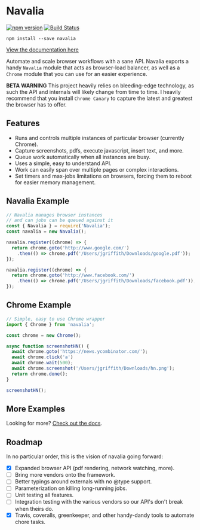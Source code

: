 # Navalia

[![npm version](https://badge.fury.io/js/navalia.svg)](https://badge.fury.io/js/navalia)
[![Build Status](https://travis-ci.org/joelgriffith/navalia.svg?branch=master)](https://travis-ci.org/joelgriffith/navalia)

`npm install --save navalia`

[View the documentation here](https://joelgriffith.github.io/navalia/)

Automate and scale browser workflows with a sane API. Navalia exports a handy `Navalia` module that acts as browser-load balancer, as well as a `Chrome` module that you can use for an easier experience.

**BETA WARNING**
This project heavily relies on bleeding-edge technology, as such the API and internals will likely change from time to time. I heavily recommend that you install `Chrome Canary` to capture the latest and greatest the browser has to offer.

## Features

- Runs and controls multiple instances of particular browser (currently Chrome).
- Capture screenshots, pdfs, execute javascript, insert text, and more.
- Queue work automatically when all instances are busy.
- Uses a simple, easy to understand API.
- Work can easily span over multiple pages or complex interactions.
- Set timers and max-jobs limitations on browsers, forcing them to reboot for easier memory management.

## Navalia Example
```javascript
// Navalia manages browser instances
// and can jobs can be queued against it
const { Navalia } = require('Navalia');
const navalia = new Navalia();

navalia.register((chrome) => {
  return chrome.goto('http://www.google.com/')
    .then(() => chrome.pdf('/Users/jgriffith/Downloads/google.pdf'));
});

navalia.register((chrome) => {
  return chrome.goto('http://www.facebook.com/')
    .then(() => chrome.pdf('/Users/jgriffith/Downloads/facebook.pdf'));
});
```

## Chrome Example
```ts
// Simple, easy to use Chrome wrapper
import { Chrome } from 'navalia';

const chrome = new Chrome();

async function screenshotHN() {
  await chrome.goto('https://news.ycombinator.com/');
  await chrome.click('a')
  await chrome.wait(500);
  await chrome.screenshot('/Users/jgriffith/Downloads/hn.png');
  return chrome.done();
}

screenshotHN();
```

## More Examples

Looking for more? [Check out the docs](RECIPES.md).

## Roadmap

In no particular order, this is the vision of navalia going forward:

- [X] Expanded browser API (pdf rendering, network watching, more).
- [ ] Bring more vendors onto the framework.
- [ ] Better typings around externals with no @type support.
- [ ] Parameterization on killing long-running jobs.
- [ ] Unit testing all features.
- [ ] Integration testing with the various vendors so our API's don't break when theirs do.
- [X] Travis, coveralls, greenkeeper, and other handy-dandy tools to automate chore tasks.
